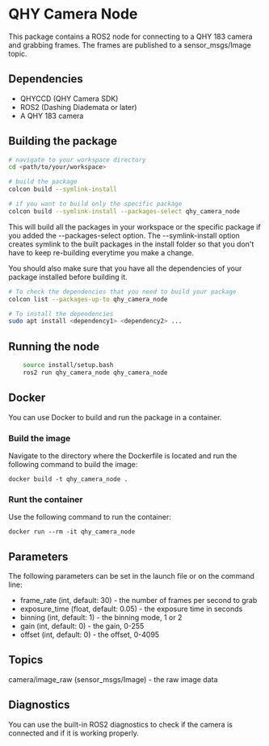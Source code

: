 # QHY Camera Node

This package contains a ROS2 node for connecting to a QHY 183 camera and grabbing frames. The frames are published to a sensor_msgs/Image topic.

## Dependencies
- QHYCCD (QHY Camera SDK)
- ROS2 (Dashing Diademata or later)
- A QHY 183 camera

## Building the package

```bash
# navigate to your workspace directory
cd <path/to/your/workspace>

# build the package
colcon build --symlink-install

# if you want to build only the specific package
colcon build --symlink-install --packages-select qhy_camera_node
```
This will build all the packages in your workspace or the specific package if you added the --packages-select option. The --symlink-install option creates symlink to the built packages in the install folder so that you don't have to keep re-building everytime you make a change.

You should also make sure that you have all the dependencies of your package installed before building it.

```bash
# To check the dependencies that you need to build your package
colcon list --packages-up-to qhy_camera_node

# To install the dependencies
sudo apt install <dependency1> <dependency2> ...

```

## Running the node

```bash
    source install/setup.bash
    ros2 run qhy_camera_node qhy_camera_node
```

## Docker

You can use Docker to build and run the package in a container.

### Build the image
Navigate to the directory where the Dockerfile is located and run the following command to build the image:
```
docker build -t qhy_camera_node .

```

### Runt the container
Use the following command to run the container:
```
docker run --rm -it qhy_camera_node

```
## Parameters

The following parameters can be set in the launch file or on the command line:

* frame_rate (int, default: 30) - the number of frames per second to grab
* exposure_time (float, default: 0.05) - the exposure time in seconds
* binning (int, default: 1) - the binning mode, 1 or 2
* gain (int, default: 0) - the gain, 0-255
* offset (int, default: 0) - the offset, 0-4095

## Topics

camera/image_raw (sensor_msgs/Image) - the raw image data

## Diagnostics

You can use the built-in ROS2 diagnostics to check if the camera is connected and if it is working properly.


